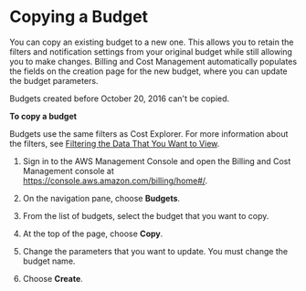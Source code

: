 # Copying a Budget<a name="budgets-copy"></a>

You can copy an existing budget to a new one\. This allows you to retain the filters and notification settings from your original budget while still allowing you to make changes\. Billing and Cost Management automatically populates the fields on the creation page for the new budget, where you can update the budget parameters\. 

Budgets created before October 20, 2016 can't be copied\.<a name="budgets-copy-proc"></a>

**To copy a budget**

Budgets use the same filters as Cost Explorer\. For more information about the filters, see [Filtering the Data That You Want to View](selectdim.md)\.

1. Sign in to the AWS Management Console and open the Billing and Cost Management console at [https://console\.aws\.amazon\.com/billing/home\#/](https://console.aws.amazon.com/billing/home)\.

1. On the navigation pane, choose **Budgets**\.

1. From the list of budgets, select the budget that you want to copy\.

1. At the top of the page, choose **Copy**\.

1. Change the parameters that you want to update\. You must change the budget name\.

1. Choose **Create**\.